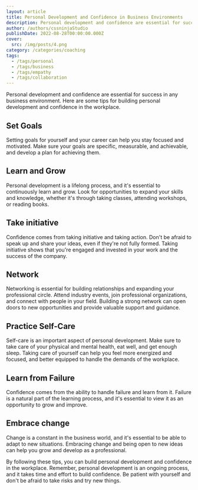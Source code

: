 ```yaml
---
layout: article
title: Personal Development and Confidence in Business Environments
description: Personal development and confidence are essential for success in any business environment. Here are some tips for building personal development and confidence in the workplace.
author: /authors/cssninjaStudio
publishDate: 2022-08-28T00:00:00.000Z
cover:
  src: /img/posts/4.png
category: /categories/coaching
tags:
  - /tags/personal
  - /tags/business
  - /tags/empathy
  - /tags/collaboration
---  
```


Personal development and confidence are essential for success in any business environment. Here are some tips for building personal development and confidence in the workplace.

## Set Goals
Setting goals for yourself and your career can help you stay focused and motivated. Make sure your goals are specific, measurable, and achievable, and develop a plan for achieving them.

## Learn and Grow
Personal development is a lifelong process, and it's essential to continuously learn and grow. Look for opportunities to expand your skills and knowledge, whether it's through taking classes, attending workshops, or reading books.

## Take initiative
Confidence comes from taking initiative and taking action. Don't be afraid to speak up and share your ideas, even if they're not fully formed. Taking initiative shows that you're engaged and invested in your work and the success of the company.

## Network
Networking is essential for building relationships and expanding your professional circle. Attend industry events, join professional organizations, and connect with people in your field. Building a strong network can open doors to new opportunities and provide valuable support and guidance.

## Practice Self-Care
Self-care is an important aspect of personal development. Make sure to take care of your physical and mental health, eat well, and get enough sleep. Taking care of yourself can help you feel more energized and focused, and better equipped to handle the demands of the workplace.

## Learn from Failure
Confidence comes from the ability to handle failure and learn from it. Failure is a natural part of the learning process, and it's essential to view it as an opportunity to grow and improve.

## Embrace change
Change is a constant in the business world, and it's essential to be able to adapt to new situations. Embracing change and being open to new ideas can help you grow and develop as a professional.

By following these tips, you can build personal development and confidence in the workplace. Remember, personal development is an ongoing process, and it takes time and effort to build confidence. Be patient with yourself and don't be afraid to take risks and try new things.

